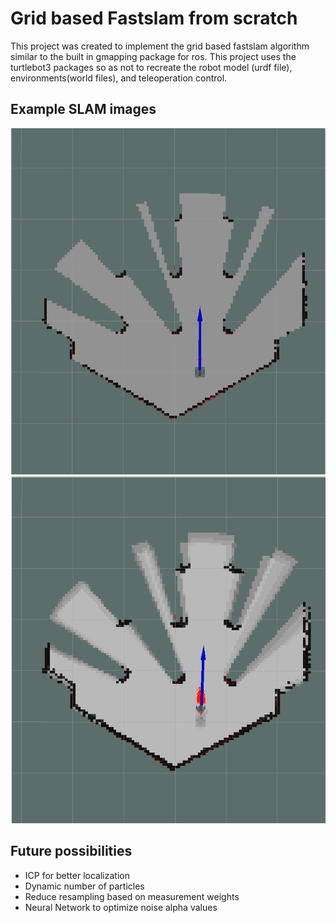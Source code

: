 # Grid based Fastslam from scratch
This project was created to implement the grid based fastslam algorithm similar to the built in gmapping package for ros. This project uses the turtlebot3 packages so as not to recreate the robot model (urdf file), environments(world files), and teleoperation control.


## Example SLAM images
![Image1](https://github.com/wbmcintyre/fastslam/blob/main/images/image1.PNG)
![Image2](https://github.com/wbmcintyre/fastslam/blob/main/images/image2.PNG)


## Future possibilities
- ICP for better localization
- Dynamic number of particles
- Reduce resampling based on measurement weights
- Neural Network to optimize noise alpha values

